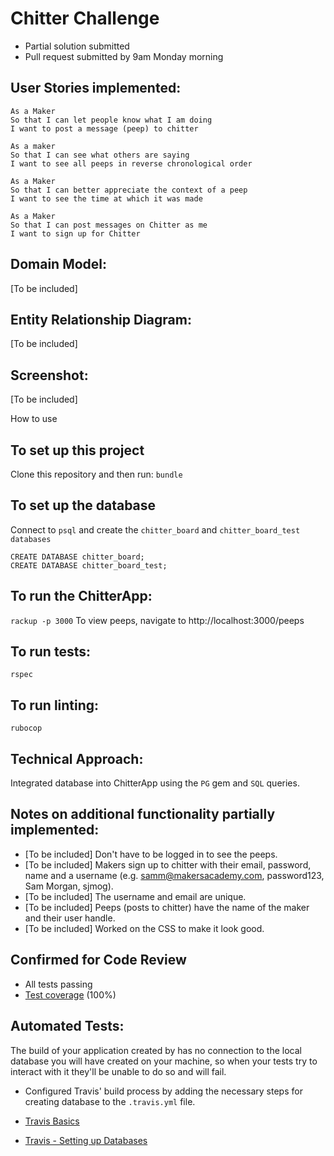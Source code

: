 Chitter Challenge
=================

* Partial solution submitted
* Pull request submitted by 9am Monday morning

User Stories implemented:
-------

```
As a Maker
So that I can let people know what I am doing  
I want to post a message (peep) to chitter

As a maker
So that I can see what others are saying  
I want to see all peeps in reverse chronological order

As a Maker
So that I can better appreciate the context of a peep
I want to see the time at which it was made

As a Maker
So that I can post messages on Chitter as me
I want to sign up for Chitter

```
Domain Model:
-----
[To be included]

Entity Relationship Diagram:
-----
[To be included]

Screenshot:
-----
[To be included]

How to use

To set up this project
----------------------
Clone this repository and then run:
`bundle`

To set up the database
----------------------
Connect to `psql` and create the `chitter_board` and `chitter_board_test databases`
```
CREATE DATABASE chitter_board;
CREATE DATABASE chitter_board_test;
```
To run the ChitterApp:
---------------------
`rackup -p 3000`
To view peeps, navigate to http://localhost:3000/peeps

To run tests:
------------
`rspec`

To run linting:
--------------
`rubocop`

Technical Approach:
-----

Integrated database into ChitterApp using the `PG` gem and `SQL` queries.

Notes on additional functionality partially implemented:
------

* [To be included] Don't have to be logged in to see the peeps.
* [To be included] Makers sign up to chitter with their email, password, name and a username (e.g. samm@makersacademy.com, password123, Sam Morgan, sjmog).
* [To be included] The username and email are unique.
* [To be included] Peeps (posts to chitter) have the name of the maker and their user handle.
* [To be included] Worked on the CSS to make it look good.

Confirmed for Code Review
-------------------------
* All tests passing
* [Test coverage](https://github.com/makersacademy/course/blob/master/pills/test_coverage.md) (100%)

Automated Tests:
-----
The build of your application created by has no connection to the local database you will have created on your machine, so when your tests try to interact with it they'll be unable to do so and will fail.

- Configured Travis' build process by adding the necessary steps for creating database to the `.travis.yml` file.

- [Travis Basics](https://docs.travis-ci.com/user/tutorial/)
- [Travis - Setting up Databases](https://docs.travis-ci.com/user/database-setup/)

